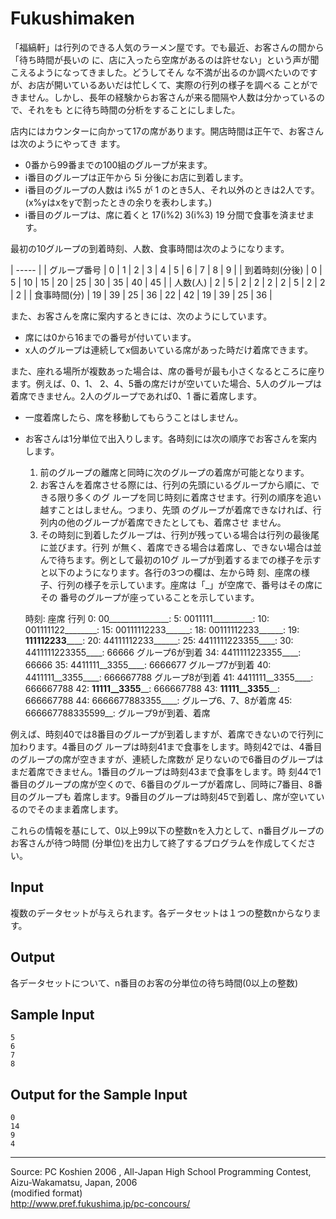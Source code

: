# Fukushimaken

「福縞軒」は行列のできる人気のラーメン屋です。でも最近、お客さんの間から「待ち時間が長いの に、店に入ったら空席があるのは許せない」という声が聞こえるようになってきました。どうしてそん な不満が出るのか調べたいのですが、お店が開いているあいだは忙しくて、実際の行列の様子を調べる ことができません。しかし、長年の経験からお客さんが来る間隔や人数は分かっているので、それをも とに待ち時間の分析をすることにしました。

店内にはカウンターに向かって17の席があります。開店時間は正午で、お客さんは次のようにやってき ます。

* 0番から99番までの100組のグループが来ます。
* i番目のグループは正午から 5i 分後にお店に到着します。
* i番目のグループの人数は i%5 が 1 のとき5人、それ以外のときは2人です。  
(x%yはxをyで割ったときの余りを表わします。)
* i番目のグループは、席に着くと 17(i%2) 3(i%3) 19 分間で食事を済ませます。

最初の10グループの到着時刻、人数、食事時間は次のようになります。

| ----- |
| グループ番号 |  0  |  1  |  2 |  3 |  4 |  5 |  6 |  7 |  8 |  9 |
| 到着時刻(分後) |  0  | 5 |  10 |  15 |  20 |  25 |  30 |  35 |  40 |  45 |
| 人数(人) |  2  |  5 |  2 |  2 |  2 |  2 |  5 |  2 |  2 |  2 |
| 食事時間(分) |  19 |  39 |  25 |  36 |  22 |  42 |  19 |  39 |  25 |  36 |

また、お客さんを席に案内するときには、次のようにしています。

* 席には0から16までの番号が付いています。
* x人のグループは連続してx個あいている席があった時だけ着席できます。

また、座れる場所が複数あった場合は、席の番号が最も小さくなるところに座ります。例えば、0、1、 2、4、5番の席だけが空いていた場合、5人のグループは着席できません。2人のグループであれば0、1 番に着席します。

* 一度着席したら、席を移動してもらうことはしません。
* お客さんは1分単位で出入りします。各時刻には次の順序でお客さんを案内します。
    1. 前のグループの離席と同時に次のグループの着席が可能となります。
    2. お客さんを着席させる際には、行列の先頭にいるグループから順に、できる限り多くのグ ループを同じ時刻に着席させます。行列の順序を追い越すことはしません。つまり、先頭 のグループが着席できなければ、行列内の他のグループが着席できたとしても、着席させ ません。
    3. その時刻に到着したグループは、行列が残っている場合は行列の最後尾に並びます。行列 が無く、着席できる場合は着席し、できない場合は並んで待ちます。例として最初の10グ ループが到着するまでの様子を示すと以下のようになります。各行の3つの欄は、左から時 刻、座席の様子、行列の様子を示しています。座席は「_」が空席で、番号はその席にその 番号のグループが座っていることを示しています。

    時刻: 座席                  行列
    0:    00_______________:
    5:    0011111__________:
    10:   001111122________:
    15:   00111112233______:
    18:   00111112233______:
    19:   __111112233______:
    20:   44111112233______:
    25:   4411111223355____:
    30:   4411111223355____:   66666       グループ6が到着
    34:   4411111223355____:   66666
    35:   4411111__3355____:   6666677     グループ7が到着
    40:   4411111__3355____:   666667788   グループ8が到着
    41:   4411111__3355____:   666667788
    42:   __11111__3355____:   666667788
    43:   __11111__3355____:   666667788
    44:   6666677883355____:               グループ6、7、8が着席
    45:   666667788335599__:               グループ9が到着、着席

例えば、時刻40では8番目のグループが到着しますが、着席できないので行列に加わります。4番目のグ ループは時刻41まで食事をします。時刻42では、4番目のグループの席が空きますが、連続した席数が 足りないので6番目のグループはまだ着席できません。1番目のグループは時刻43まで食事をします。時 刻44で1番目のグループの席が空くので、6番目のグループが着席し、同時に7番目、8番目のグループも 着席します。9番目のグループは時刻45で到着し、席が空いているのでそのまま着席します。

これらの情報を基にして、0以上99以下の整数nを入力として、n番目グループのお客さんが待つ時間 (分単位)を出力して終了するプログラムを作成してください。

## Input

複数のデータセットが与えられます。各データセットは１つの整数nからなります。

## Output

各データセットについて、n番目のお客の分単位の待ち時間(0以上の整数)

## Sample Input

    5
    6
    7
    8

## Output for the Sample Input

    0
    14
    9
    4

* * *

Source: PC Koshien 2006 , All-Japan High School Programming Contest, Aizu-Wakamatsu, Japan, 2006   
(modified format)   
<http://www.pref.fukushima.jp/pc-concours/>